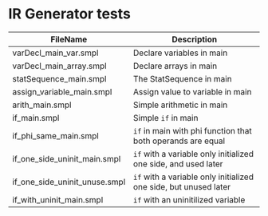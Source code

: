 # IR Generator tests

| FileName | Description |
| -------- | ----------- |
| varDecl_main_var.smpl | Declare variables in main |
| varDecl_main_array.smpl | Declare arrays in main |
| statSequence_main.smpl | The StatSequence in main |
| assign_variable_main.smpl | Assign value to variable in main |
| arith_main.smpl | Simple arithmetic in main |
| if_main.smpl | Simple `if` in main |
| if_phi_same_main.smpl | `if` in main with phi function that both operands are equal|
| if_one_side_uninit_main.smpl | `if` with a variable only initialized one side, and used later |
| if_one_side_uninit_unuse.smpl | `if` with a variable only initialized one side, but unused later |
| if_with_uninit_main.smpl | `if` with an uninitilized variable |